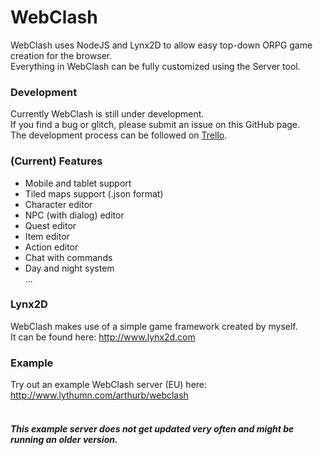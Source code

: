 # WebClash<br>
WebClash uses NodeJS and Lynx2D to allow easy top-down ORPG game creation for the browser.<br>
Everything in WebClash can be fully customized using the Server tool.

### Development<br>
Currently WebClash is still under development.<br>
If you find a bug or glitch, please submit an issue on this GitHub page.<br>
The development process can be followed on [Trello](https://trello.com/b/658XHkJU/webclash).

### (Current) Features<br>
* Mobile and tablet support<br>
* Tiled maps support (.json format)<br>
* Character editor<br>
* NPC (with dialog) editor<br>
* Quest editor<br>
* Item editor<br>
* Action editor<br>
* Chat with commands<br>
* Day and night system<br>
...<br>

### Lynx2D<br>
WebClash makes use of a simple game framework created by myself.<br>
It can be found here: http://www.lynx2d.com

### Example<br>
Try out an example WebClash server (EU) here: http://www.lythumn.com/arthurb/webclash<br><br>
##### This example server does not get updated very often and might be running an older version.

